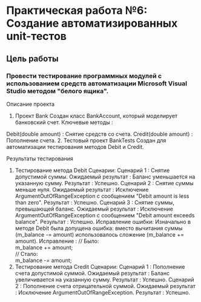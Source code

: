 # Практическая работа №6: Создание автоматизированных unit-тестов
## Цель работы
### Провести тестирование программных модулей с использованием средств автоматизации Microsoft Visual Studio методом "белого ящика".

Описание проекта
1. Проект Bank
Создан класс BankAccount, который моделирует банковский счет.
Ключевые методы :

Debit(double amount) : Снятие средств со счета.
Credit(double amount) : Пополнение счета.
2. Тестовый проект BankTests
Создан для автоматизации тестирования методов Debit и Credit.

Результаты тестирования
1. Тестирование метода Debit
Сценарии:
Сценарий 1 : Снятие допустимой суммы.
Ожидаемый результат : Баланс уменьшается на указанную сумму.
Результат : Успешно.
Сценарий 2 : Снятие суммы меньше нуля.
Ожидаемый результат : Исключение ArgumentOutOfRangeException с сообщением "Debit amount is less than zero".
Результат : Успешно.
Сценарий 3 : Снятие суммы, превышающей баланс.
Ожидаемый результат : Исключение ArgumentOutOfRangeException с сообщением "Debit amount exceeds balance".
Результат : Успешно.
Исправление ошибки:
Изначально в методе Debit была допущена ошибка: вместо вычитания суммы (m_balance -= amount) использовалось сложение (m_balance += amount).
Исправление :
// Было:  
m_balance += amount;  
// Стало:  
m_balance -= amount;
2. Тестирование метода Credit
Сценарии:
Сценарий 1 : Пополнение счета допустимой суммой.
Ожидаемый результат : Баланс увеличивается на указанную сумму.
Результат : Успешно.
Сценарий 2 : Пополнение счета отрицательной суммой.
Ожидаемый результат : Исключение ArgumentOutOfRangeException.
Результат : Успешно.
